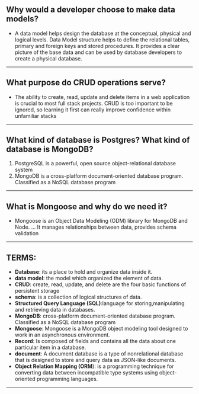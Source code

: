 ## Why would a developer choose to make data models?
- A data model helps design the database at the conceptual, physical and logical levels.
 Data Model structure helps to define the relational tables, primary and foreign keys 
and stored procedures. It provides a clear picture of the base data and can be used by database developers to create a physical database.
--------------------------------------------------------------------------------------------------------------------------------------------------------------------------------------------
 ## What purpose do CRUD operations serve?
 - The ability to create, read, update and delete items in a web application is crucial to most full stack projects.
 CRUD is too important to be ignored, so learning it first can really improve confidence within unfamiliar stacks
--------------------------------------------------------------------------------------------------------------------------------------------------------------------------------------------
## What kind of database is Postgres? What kind of database is MongoDB? 
 1. PostgreSQL is a powerful, open source object-relational database system
2. MongoDB is a cross-platform document-oriented database program. Classified as a NoSQL database program   
--------------------------------------------------------------------------------------------------------------------------------------------------------------------------------------------
## What is Mongoose and why do we need it?
- Mongoose is an Object Data Modeling (ODM) library for MongoDB and Node. ... It manages relationships between data, provides schema validation
----------------------------------------------------------------------------------------------------------------------------------------------------------------------------------------------------------------------------------------------------------------------------------------------------------------------------------------------------------------------------------------
## TERMS:
 - **Database**: its a place to hold and organize data inside it.
 - **data model**: the model which organized the element of data.
 - **CRUD**: create, read, update, and delete are the four basic functions of persistent storage
 - **schema**: is a collection of logical structures of data.
 - **Structured Query Language (SQL)**:language for storing,manipulating and retrieving data in databases.
 - **MongoDB**: cross-platform document-oriented database program. Classified as a NoSQL database program
 - **Mongoose**: Mongoose is a MongoDB object modeling tool designed to work in an asynchronous environment.
 - **Record**: Is composed of fields and contains all the data about one particular item in a database.
 - **document**: A document database is a type of nonrelational database that is designed to store and query data as JSON-like documents.
 - **Object Relation Mapping (ORM**): is a programming technique for converting data between incompatible type systems using object-oriented programming languages.
--------------